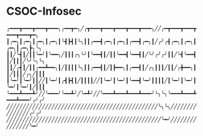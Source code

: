 # CSOC-Infosec



╭━━━┳━━━┳━━━┳━━━╮╭━━┳━╮╱╭┳━━━┳━━━┳━━━┳━━━┳━━━╮╱╱╭━┳━━━┳━━━┳━━━┳━━━┳━╮
┃╭━╮┃╭━╮┃╭━╮┃╭━╮┃╰┫┣┫┃╰╮┃┃╭━━┫╭━╮┃╭━╮┃╭━━┫╭━╮┃╱╭╯╭┫╭━╮┃╭━╮┃╭━╮┃╭━╮┣╮╰╮
┃┃╱╰┫┃╱┃┃╰━╯┃╰━━╮╱┃┃┃╭╮╰╯┃╰━━┫┃╱┃┃╰━━┫╰━━┫┃╱╰╯╭╯╭╯┃┃╱╰┫╰━━┫┃╱┃┃┃╱╰╯╰╮╰╮
┃┃╱╭┫┃╱┃┃╭━━┻━━╮┃╱┃┃┃┃╰╮┃┃╭━━┫┃╱┃┣━━╮┃╭━━┫┃╱╭╮┃┃┃╱┃┃╱╭╋━━╮┃┃╱┃┃┃╱╭╮╱┃┃┃
┃╰━╯┃╰━╯┃┃╱╱┃╰━╯┃╭┫┣┫┃╱┃┃┃┃╱╱┃╰━╯┃╰━╯┃╰━━┫╰━╯┃┃┃┃╱┃╰━╯┃╰━╯┃╰━╯┃╰━╯┃╱┃┃┃
╰━━━┻━━━┻╯╱╱╰━━━╯╰━━┻╯╱╰━┻╯╱╱╰━━━┻━━━┻━━━┻━━━╯╰╮╰╮╰━━━┻━━━┻━━━┻━━━╯╭╯╭╯
╱╱╱╱╱╱╱╱╱╱╱╱╱╱╱╱╱╱╱╱╱╱╱╱╱╱╱╱╱╱╱╱╱╱╱╱╱╱╱╱╱╱╱╱╱╱╱╰╮╰╮╱╱╱╱╱╱╱╱╱╱╱╱╱╱╱╭╯╭╯
╱╱╱╱╱╱╱╱╱╱╱╱╱╱╱╱╱╱╱╱╱╱╱╱╱╱╱╱╱╱╱╱╱╱╱╱╱╱╱╱╱╱╱╱╱╱╱╱╰━╯╱╱╱╱╱╱╱╱╱╱╱╱╱╱╱╰━╯
